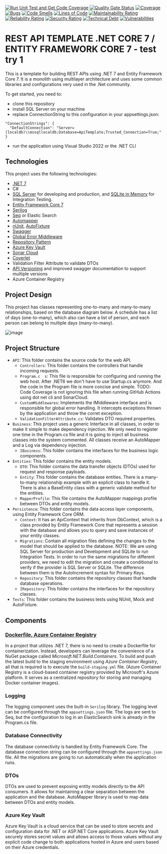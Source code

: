 [![Run Unit Test and Get Code Coverage](https://github.com/taorodrigueswork/rest-api/actions/workflows/unit-tests-code-coverage.yml/badge.svg)](https://github.com/taorodrigueswork/rest-api/actions/workflows/unit-tests-code-coverage.yml)
[![Quality Gate Status](https://sonarcloud.io/api/project_badges/measure?project=taorodrigueswork_rest-api&metric=alert_status)](https://sonarcloud.io/dashboard?id=taorodrigueswork_rest-api)
[![Coverage](https://sonarcloud.io/api/project_badges/measure?project=taorodrigueswork_rest-api&metric=coverage)](https://sonarcloud.io/dashboard?id=taorodrigueswork_rest-api)
[![Bugs](https://sonarcloud.io/api/project_badges/measure?project=taorodrigueswork_rest-api&metric=bugs)](https://sonarcloud.io/dashboard?id=taorodrigueswork_rest-api)
[![Code Smells](https://sonarcloud.io/api/project_badges/measure?project=taorodrigueswork_rest-api&metric=code_smells)](https://sonarcloud.io/dashboard?id=taorodrigueswork_rest-api)
[![Lines of Code](https://sonarcloud.io/api/project_badges/measure?project=taorodrigueswork_rest-api&metric=ncloc)](https://sonarcloud.io/dashboard?id=taorodrigueswork_rest-api)
[![Maintainability Rating](https://sonarcloud.io/api/project_badges/measure?project=taorodrigueswork_rest-api&metric=sqale_rating)](https://sonarcloud.io/dashboard?id=taorodrigueswork_rest-api)
[![Reliability Rating](https://sonarcloud.io/api/project_badges/measure?project=taorodrigueswork_rest-api&metric=reliability_rating)](https://sonarcloud.io/dashboard?id=taorodrigueswork_rest-api)
[![Security Rating](https://sonarcloud.io/api/project_badges/measure?project=taorodrigueswork_rest-api&metric=security_rating)](https://sonarcloud.io/dashboard?id=taorodrigueswork_rest-api)
[![Technical Debt](https://sonarcloud.io/api/project_badges/measure?project=taorodrigueswork_rest-api&metric=sqale_index)](https://sonarcloud.io/dashboard?id=taorodrigueswork_rest-api)
[![Vulnerabilities](https://sonarcloud.io/api/project_badges/measure?project=taorodrigueswork_rest-api&metric=vulnerabilities)](https://sonarcloud.io/dashboard?id=taorodrigueswork_rest-api)
 
# REST API TEMPLATE .NET CORE 7 / ENTITY FRAMEWORK CORE 7 - test try 1

This is a template for building REST APIs using .NET 7 and Entity Framework Core 7. It is a monolith using multilayer architecture and uses some common libraries and configurations very used in the .Net community.

To get started, you need to:
- clone this repository
- install SQL Server on your machine
- replace ConnectionString to this configuration in your appsettings.json:

```
"ConnectionStrings": {
  "DefaultConnection": "Server=(localdb)\\mssqllocaldb;Database=ApiTemplate;Trusted_Connection=True;"
}
```
- run the application using Visual Studio 2022 or the .NET CLI 

## Technologies

This project uses the following technologies:
- [.NET 7](https://learn.microsoft.com/en-us/dotnet/core/whats-new/dotnet-7)
- C#
- [SQL Server](https://www.microsoft.com/en-us/sql-server) for developing and production, and [SQLite in Memory](https://www.sqlite.org/index.html) for Integration Testing.
- [Entity Framework Core 7](https://learn.microsoft.com/en-us/ef/core/what-is-new/ef-core-7.0/whatsnew)
- [Serilog](https://serilog.net/)
- [Seq](https://datalust.co/seq) or Elastic Search
- [Automapper](https://automapper.org/)
- [nUnit](https://nunit.org/), [AutoFixture](https://docs.educationsmediagroup.com/unit-testing-csharp/autofixture/quick-glance-at-autofixture)
- [Swagger](https://swagger.io/)
- [Global Error Middleware](https://code-maze.com/global-error-handling-aspnetcore/)
- [Repository Pattern](https://learn.microsoft.com/en-us/dotnet/architecture/microservices/microservice-ddd-cqrs-patterns/infrastructure-persistence-layer-design)
- [Azure Key Vault](https://azure.microsoft.com/en-us/products/key-vault/)
- [Sonar Cloud](https://docs.sonarcloud.io/)
- [Coverlet](https://github.com/coverlet-coverage/coverlet)
- Validation Filter Attribute to validate DTOs
- [API Versioning](https://github.com/dotnet/aspnet-api-versioning/wiki) and improved swagger documentation to support multiple versions
- Azure Container Registry

## Project Design

This project has classes representing one-to-many and many-to-many relationships, based on the database diagram below. A schedule has a list of days (one-to-many), which also can have a list of person, and each person can belong to multiple days (many-to-many).

![image](https://github.com/taorodrigueswork/rest-api/assets/135357085/7a48f8a5-9510-412f-9ccf-cef0bae0c7c3)

## Project Structure

- `API`: This folder contains the source code for the web API.
  - `Controllers`: This folder contains the controllers that handle incoming requests.
  - `Program.c	s`: This file is responsible for configuring and running the web host. After .NET6 we don't have to use Startup.cs anymore. And the code in the Program file is more concise and simple. TODO: Code Coverage is not ignoring this file when running GitHub Actions using dot net cli and SonarCloud.
  - `CustomMiddlewares`:  Implements the IMiddleware interface and is responsible for global error handling.  It intercepts exceptions thrown by the application and throw the corret exception. 
  - `ValidationFilterAttribute.cs`:  Validates DTO required properties.
- `Business`: This project uses a generic Interface in all classes, in order to make it simple to make dependency injection. We only need to register one time in the Program.cs file and it is going to inject all business classes into the system commented. All classes receive an AutoMapper and a Log via dependency injection.
  - `IBusiness`: This folder contains the interfaces for the business logic components.
- `Entities`: This folder contains the entity models.
  - `DTO`: This folder contains the data transfer objects (DTOs) used for request and response payloads.
  - `Entity`: This folder contains the database entities. There is a many-to-many relationship example with an explicit class to handle it. There is also a BaseEntity class with a generic validate method for the entities.
  - `MapperProfile`: This file contains the AutoMapper mappings profile between DTOs and entity models.
- `Persistence`: This folder contains the data access layer components, using Entity Framework Core ORM.
  - `Context`: It has an ApiContext that inherits from DbContext, which is a class provided by Entity Framework Core that represents a session with the database and allows you to query and save instances of your entity classes.
  - `Migrations`: Contain all migration files defining the changes to the model that should be applied to the database. NOTE: We are using SQL Server for production and Development and SQLite to run Integration Tests. In order to run the same migrations for different providers, we need to edit the migration and create a conditional to verify if the provider is SQL Server or SQLite. The difference between them is the AutoIncrement syntax for Primary Keys.
  - `Repository`: This folder contains the repository classes that handle database operations.
  - `IRepository`: This folder contains the interfaces for the repository classes.
- `Tests`: This folder contains the business tests using NUnit, Mock and AutoFixture.
	
## Components

### [Dockerfile, Azure Container Registry]([https://github.com/coverlet-coverage/coverlet](https://codewithmukesh.com/blog/built-in-container-support-for-dotnet-7/))
In a project that utilizes .NET 7, there is no need to create a Dockerfile for containerization. Instead, developers can leverage the convenience of a NuGet package called *Microsoft.NET.Build.Containers*. To build and push the latest build to the staging environment using *Azure Container Registry*, all that is required is to execute the `build-staging.yml` file. (Azure Container Registry is a cloud-based container registry provided by Microsoft's Azure platform. It serves as a centralized repository for storing and managing Docker container images).

### Logging

The logging component uses the built-in `Serilog` library. The logging level can be configured through the `appsettings.json` file. The logs are sent to Seq, but the configuration to log in an ElasticSearch sink is already in the Program.cs file.

### Database Connectivity

The database connectivity is handled by Entity Framework Core. The database connection string can be configured through the `appsettings.json` file.
All the migrations are going to run automatically when the application runs.

### DTOs

DTOs are used to prevent exposing entity models directly to the API consumers. It allows for maintaining a clear separation between the application and the database. AutoMapper library is used to map data between DTOs and entity models.

### Azure Key Vault

Azure Key Vault is a cloud service that can be used to store secrets and configuration data for .NET or ASP.NET Core applications. Azure Key Vault securely stores secret values and allows access to those values without any explicit code change to both applications hosted in Azure and users based on their Azure credentials.
